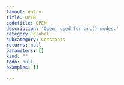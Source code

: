 ```yaml
---
layout: entry
title: OPEN
codetitle: OPEN
description: 'Open, used for arc() modes.'
category: global
subcategory: Constants
returns: null
parameters: []
kind: ""
todo: null
examples: []

---
```

